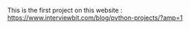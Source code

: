 This is the first project on this website : https://www.interviewbit.com/blog/python-projects/?amp=1
